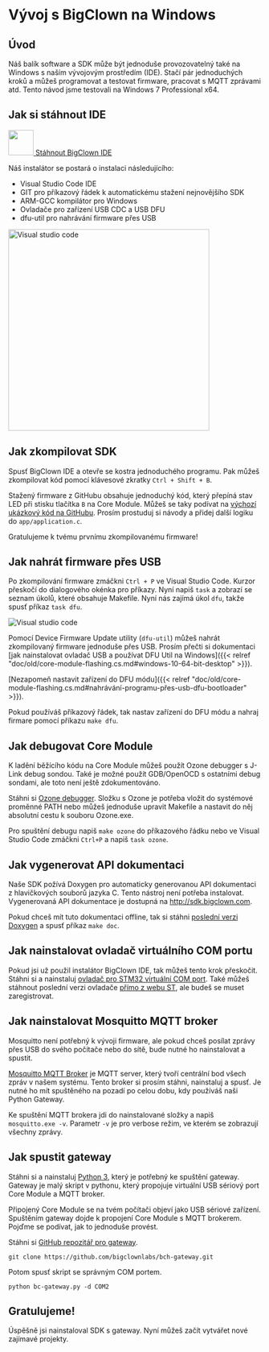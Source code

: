 # Vývoj s BigClown na Windows

## Úvod


Náš balík software a SDK může být jednoduše provozovatelný také na Windows s naším vývojovým prostředím (IDE).
Stačí pár jednoduchých kroků a můžeš programovat a testovat firmware, pracovat s MQTT zprávami atd.
Tento návod jsme testovali na Windows 7 Professional x64.


## Jak si stáhnout IDE


<a href="https://github.com/bigclownlabs/bc-windows-ide/releases">
<img src="download.png" width="50">
Stáhnout BigClown IDE
</a>

Náš instalátor se postará o instalaci následujícího:

* Visual Studio Code IDE
* GIT pro příkazový řádek k automatickému stažení nejnovějšího SDK
* ARM-GCC kompilátor pro Windows
* Ovladače pro zařízení USB CDC a USB DFU
* dfu-util pro nahrávání firmware přes USB


<img src="vscode.png" width="400" alt="Visual studio code">

## Jak zkompilovat SDK


Spusť BigClown IDE a otevře se kostra jednoduchého programu.
Pak můžeš zkompilovat kód pomocí klávesové zkratky `Ctrl + Shift + B`.

Stažený firmware z GitHubu obsahuje jednoduchý kód, který přepíná stav LED při stisku tlačítka `B` na Core Module. Můžeš se taky podívat na [výchozí ukázkový kód na GitHubu](https://github.com/bigclownlabs/bc-core-module/blob/master/app/application.c). Prosím prostuduj si návody a přidej další logiku do `app/application.c`.

Gratulujeme k tvému prvnímu zkompilovanému firmware!


## Jak nahrát firmware přes USB


Po zkompilování firmware zmáčkni `Ctrl + P` ve Visual Studio Code. Kurzor přeskočí do dialogového okénka pro příkazy. Nyní napiš `task` a zobrazí se seznam úkolů, které obsahuje Makefile. Nyní nás zajímá úkol `dfu`, takže spusť příkaz `task dfu`.


<img src="task-dfu.png" alt="Visual studio code">


Pomocí Device Firmware Update utility (`dfu-util`) můžeš nahrát zkompilovaný firmware jednoduše přes USB. Prosím přečti si dokumentaci [jak nainstalovat ovladač USB a používat DFU Util na Windows]({{< relref "doc/old/core-module-flashing.cs.md#windows-10-64-bit-desktop" >}}).

[Nezapomeň nastavit zařízení do DFU módu]({{< relref "doc/old/core-module-flashing.cs.md#nahrávání-programu-přes-usb-dfu-bootloader" >}}).

Pokud používáš příkazový řádek, tak nastav zařízení do DFU módu a nahraj firmare pomocí příkazu `make dfu`.


## Jak debugovat Core Module


K ladění běžícího kódu na Core Module můžeš použít Ozone debugger s J-Link debug sondou. Také je možné použít GDB/OpenOCD s ostatními debug sondami, ale toto není ještě zdokumentováno.

Stáhni si [Ozone debugger](https://www.segger.com/downloads/jlink#Ozone).
Složku s Ozone je potřeba vložit do systémové proměnné PATH nebo můžeš jednoduše upravit Makefile a nastavit do něj absolutní cestu k souboru Ozone.exe.

Pro spuštění debugu napiš `make ozone` do příkazového řádku nebo ve Visual Studio Code zmáčkni `Ctrl+P` a napiš `task ozone`.


## Jak vygenerovat API dokumentaci


Naše SDK požívá Doxygen pro automaticky generovanou API dokumentaci z hlavičkových souborů jazyka C.
Tento nástroj není potřeba instalovat.
Vygenerovaná API dokumentace je dostupná na http://sdk.bigclown.com.

Pokud chceš mít tuto dokumentaci offline, tak si stáhni [poslední verzi Doxygen](http://www.stack.nl/~dimitri/doxygen/download.html) a spusť příkaz `make doc`.


## Jak nainstalovat ovladač virtuálního COM portu

Pokud jsi už použil instalátor BigClown IDE, tak můžeš tento krok přeskočit.
Stáhni si a nainstaluj [ovladač pro STM32 virtuální COM port](https://drive.google.com/open?id=0B5pXL_JAACMvczQ0MVM1eUZILXc). Také můžeš stáhnout poslední verzi ovladače [přímo z webu ST](http://www.st.com/en/development-tools/stsw-stm32102.html), ale budeš se muset zaregistrovat.


## Jak nainstalovat Mosquitto MQTT broker


Mosquitto není potřebný k vývoji firmware, ale pokud chceš posílat zprávy přes USB do svého počítače nebo do sítě, bude nutné ho nainstalovat a spustit.

[Mosquitto MQTT Broker](https://mosquitto.org/download/) je MQTT server, který tvoří centrální bod všech zpráv v našem systému. Tento broker si prosím stáhni, nainstaluj a spusť. Je nutné ho mít spuštěného na pozadí po celou dobu, kdy používáš naši Python Gateway.

Ke spuštění MQTT brokera jdi do nainstalované složky a napiš `mosquitto.exe -v`.
Parametr `-v` je pro verbose režim, ve kterém se zobrazují všechny zprávy.


## Jak spustit gateway


Stáhni si a nainstaluj [Python 3](https://www.python.org/downloads/), který je potřebný ke spuštění gateway. Gateway je malý skript v pythonu, který propojuje virtuální USB sériový port Core Module a MQTT broker.

Připojený Core Module se na tvém počítači objeví jako USB sériové zařízení.
Spuštěním gateway dojde k propojení Core Module s MQTT brokerem.
Pojďme se podívat, jak to jednoduše provést.

Stáhni si [GitHub repozitář pro gateway](https://github.com/bigclownlabs/bch-gateway).

`git clone https://github.com/bigclownlabs/bch-gateway.git`

Potom spusť skript se správným COM portem.

`python bc-gateway.py -d COM2`


## Gratulujeme!


Úspěšně jsi nainstaloval SDK s gateway. Nyní můžeš začít vytvářet nové zajímavé projekty.
